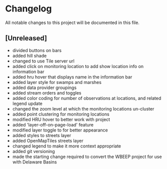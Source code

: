 # Changelog
All notable changes to this project will be documented in this file.

## [Unreleased]
- divided buttons on bars
- added hill shade
- changed to use Tile server url
- added click on monitoring location to add show location info on information bar
- added hru hover that displays name in the information bar
- added layer style for swamps and marshes 
- added data provider groupings
- added stream orders and toggles
- added color coding for number of observations at locations, and related legend update
- changed the zoom level at which the monitoring locations un-cluster
- added point clustering for monitoring locations
- modified HRU hover to better work with project
- added 'layer-off-on-page-load' feature
- modified layer toggle to for better appearance
- added styles to streets layer
- added OpenMapTiles streets layer
- changed legend to make it more context appropriate 
- added git versioning 
- made the starting change required to convert the WBEEP project for use with Delaware Basins

